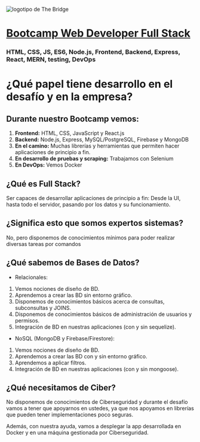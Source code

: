 ![logotipo de The Bridge](https://user-images.githubusercontent.com/27650532/77754601-e8365180-702b-11ea-8bed-5bc14a43f869.png  "logotipo de The Bridge")


# [Bootcamp Web Developer Full Stack](https://www.thebridge.tech/bootcamps/bootcamp-fullstack-developer/)

### HTML, CSS,  JS, ES6, Node.js, Frontend, Backend, Express, React, MERN, testing, DevOps

# ¿Qué papel tiene desarrollo en el desafío y en la empresa?

## Durante nuestro Bootcamp vemos: 

1. **Frontend:** HTML, CSS, JavaScript y React.js
2. **Backend:** Node.js, Express, MySQL/PostgreSQL, Firebase y MongoDB
3. **En el camino:** Muchas librerías y herramientas que permiten hacer aplicaciones de principio a fin.
4. **En desarrollo de pruebas y scraping:** Trabajamos con Selenium
5. **En DevOps:** Vemos Docker

## ¿Qué es Full Stack?

Ser capaces de desarrollar aplicaciones de principio a fin: Desde la UI, hasta todo el servidor, pasando por los datos y su funcionamiento.

## ¿Significa esto que somos expertos sistemas?

No, pero disponemos de conocimientos mínimos para poder realizar diversas tareas por comandos 

## ¿Qué sabemos de Bases de Datos?

- Relacionales: 

1. Vemos nociones de diseño de BD.
2. Aprendemos a crear las BD sin entorno gráfico.
3. Disponemos de conocimientos básicos acerca de consultas, subconsultas y JOINS.
4. Disponemos de conocimientos básicos de administración de usuarios y permisos.
5. Integración de BD en nuestras aplicaciones (con y sin sequelize).

- NoSQL (MongoDB y Firebase/Firestore):

1. Vemos nociones de diseño de BD.
2. Aprendemos a crear las BD con y sin entorno gráfico.
3. Aprendemos a aplicar filtros.
4. Integración de BD en nuestras aplicaciones (con y sin mongoose).

## ¿Qué necesitamos de Ciber?
No disponemos de conocimientos de Ciberseguridad y durante el desafío vamos a tener que apoyarnos en ustedes, ya que nos apoyamos en librerías que pueden tener implementaciones poco seguras.

Además, con nuestra ayuda, vamos a desplegar la app desarrollada en Docker y en una máquina gestionada por Ciberseguridad.
